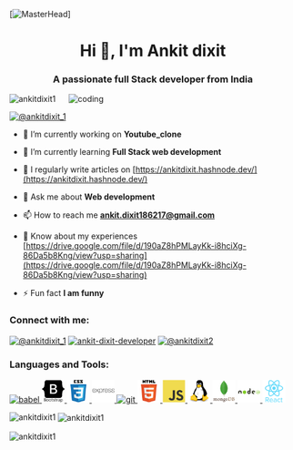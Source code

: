 [![MasterHead](https://www.web-design-berwick.com.au/img/website-design-berwick.gif)]
<h1 align="center">Hi 👋, I'm Ankit dixit</h1>
<h3 align="center">A passionate full Stack developer from India</h3>
<img align= "right" alt="coding" width="400" src="https://cdn.dribbble.com/users/1162077/screenshots/3848914/programmer.gif">

<p align="left"> <img src="https://komarev.com/ghpvc/?username=ankitdixit1&label=Profile%20views&color=0e75b6&style=flat" alt="ankitdixit1" /> </p>



<p align="left"> <a href="https://twitter.com/ankitdixit_1" target="blank"><img src="https://img.shields.io/twitter/follow/@ankitdixit_1?logo=twitter&style=for-the-badge" alt="@ankitdixit_1" /></a> </p>

- 🔭 I’m currently working on **Youtube_clone**

- 🌱 I’m currently learning **Full Stack web development**

- 📝 I regularly write articles on [https://ankitdixit.hashnode.dev/](https://ankitdixit.hashnode.dev/)

- 💬 Ask me about **Web development**

- 📫 How to reach me **ankit.dixit186217@gmail.com**

- 📄 Know about my experiences [https://drive.google.com/file/d/190aZ8hPMLayKk-i8hciXg-86Da5b8Kng/view?usp=sharing](https://drive.google.com/file/d/190aZ8hPMLayKk-i8hciXg-86Da5b8Kng/view?usp=sharing)

- ⚡ Fun fact **I am funny**

<h3 align="left">Connect with me:</h3>
<p align="left">
<a href="https://twitter.com/@ankitdixit_1" target="blank"><img align="center" src="https://raw.githubusercontent.com/rahuldkjain/github-profile-readme-generator/master/src/images/icons/Social/twitter.svg" alt="@ankitdixit_1" height="30" width="40" /></a>
<a href="https://linkedin.com/in/ankit-dixit-developer" target="blank"><img align="center" src="https://raw.githubusercontent.com/rahuldkjain/github-profile-readme-generator/master/src/images/icons/Social/linked-in-alt.svg" alt="ankit-dixit-developer" height="30" width="40" /></a>
<a href="https://hashnode.com/@ankitdixit2" target="blank"><img align="center" src="https://raw.githubusercontent.com/rahuldkjain/github-profile-readme-generator/master/src/images/icons/Social/hashnode.svg" alt="@ankitdixit2" height="30" width="40" /></a>
</p>

<h3 align="left">Languages and Tools:</h3>
<p align="left"> <a href="https://babeljs.io/" target="_blank" rel="noreferrer"> <img src="https://www.vectorlogo.zone/logos/babeljs/babeljs-icon.svg" alt="babel" width="40" height="40"/> </a> <a href="https://getbootstrap.com" target="_blank" rel="noreferrer"> <img src="https://raw.githubusercontent.com/devicons/devicon/master/icons/bootstrap/bootstrap-plain-wordmark.svg" alt="bootstrap" width="40" height="40"/> </a> <a href="https://www.w3schools.com/css/" target="_blank" rel="noreferrer"> <img src="https://raw.githubusercontent.com/devicons/devicon/master/icons/css3/css3-original-wordmark.svg" alt="css3" width="40" height="40"/> </a> <a href="https://expressjs.com" target="_blank" rel="noreferrer"> <img src="https://raw.githubusercontent.com/devicons/devicon/master/icons/express/express-original-wordmark.svg" alt="express" width="40" height="40"/> </a> <a href="https://git-scm.com/" target="_blank" rel="noreferrer"> <img src="https://www.vectorlogo.zone/logos/git-scm/git-scm-icon.svg" alt="git" width="40" height="40"/> </a> <a href="https://www.w3.org/html/" target="_blank" rel="noreferrer"> <img src="https://raw.githubusercontent.com/devicons/devicon/master/icons/html5/html5-original-wordmark.svg" alt="html5" width="40" height="40"/> </a> <a href="https://developer.mozilla.org/en-US/docs/Web/JavaScript" target="_blank" rel="noreferrer"> <img src="https://raw.githubusercontent.com/devicons/devicon/master/icons/javascript/javascript-original.svg" alt="javascript" width="40" height="40"/> </a> <a href="https://www.linux.org/" target="_blank" rel="noreferrer"> <img src="https://raw.githubusercontent.com/devicons/devicon/master/icons/linux/linux-original.svg" alt="linux" width="40" height="40"/> </a> <a href="https://www.mongodb.com/" target="_blank" rel="noreferrer"> <img src="https://raw.githubusercontent.com/devicons/devicon/master/icons/mongodb/mongodb-original-wordmark.svg" alt="mongodb" width="40" height="40"/> </a> <a href="https://nodejs.org" target="_blank" rel="noreferrer"> <img src="https://raw.githubusercontent.com/devicons/devicon/master/icons/nodejs/nodejs-original-wordmark.svg" alt="nodejs" width="40" height="40"/> </a> <a href="https://reactjs.org/" target="_blank" rel="noreferrer"> <img src="https://raw.githubusercontent.com/devicons/devicon/master/icons/react/react-original-wordmark.svg" alt="react" width="40" height="40"/> </a> </p>

<p><img align="left" src="https://github-readme-stats.vercel.app/api/top-langs?username=ankitdixit1&show_icons=true&locale=en&layout=compact" alt="ankitdixit1" /></p>

<p>&nbsp;<img align="center" src="https://github-readme-stats.vercel.app/api?username=ankitdixit1&show_icons=true&locale=en" alt="ankitdixit1" /></p>

<p><img align="center" src="https://github-readme-streak-stats.herokuapp.com/?user=ankitdixit1&" alt="ankitdixit1" /></p>
